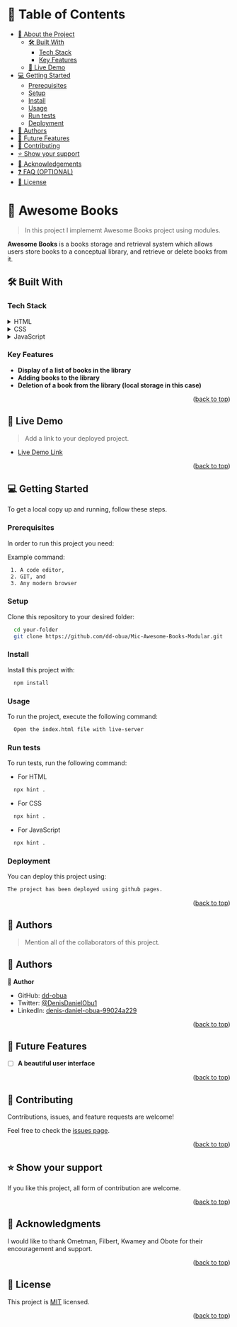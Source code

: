 <!-- TABLE OF CONTENTS -->

# 📗 Table of Contents

- [📖 About the Project](#about-project)
  - [🛠 Built With](#built-with)
    - [Tech Stack](#tech-stack)
    - [Key Features](#key-features)
  - [🚀 Live Demo](#live-demo)
- [💻 Getting Started](#getting-started)
  - [Prerequisites](#prerequisites)
  - [Setup](#setup)
  - [Install](#install)
  - [Usage](#usage)
  - [Run tests](#run-tests)
  - [Deployment](#deployment)
- [👥 Authors](#authors)
- [🔭 Future Features](#future-features)
- [🤝 Contributing](#contributing)
- [⭐️ Show your support](#support)
- [🙏 Acknowledgements](#acknowledgements)
- [❓ FAQ (OPTIONAL)](#faq)
- [📝 License](#license)

<!-- PROJECT DESCRIPTION -->

# 📖 Awesome Books <a name="about-project"></a>

> In this project I implememt Awesome Books project using modules.

**Awesome Books** is a books storage and retrieval system which allows users store books to a conceptual library, and retrieve or delete books from it.

## 🛠 Built With <a name="built-with"></a>

### Tech Stack <a name="tech-stack"></a>

<details>
  <summary>HTML</summary>
  <ul>
    <li><a href="https://reactjs.org/">React.js</a></li>
  </ul>
</details>

<details>
  <summary>CSS</summary>
  <ul>
    <li><a href="https://expressjs.com/">Express.js</a></li>
  </ul>
</details>

<details>
<summary>JavaScript</summary>
  <ul>
    <li><a href="https://www.postgresql.org/">PostgreSQL</a></li>
  </ul>
</details>

<!-- Features -->

### Key Features <a name="key-features"></a>

- **Display of a list of books in the library**
- **Adding books to the library**
- **Deletion of a book from the library (local storage in this case)**

<p align="right">(<a href="#readme-top">back to top</a>)</p>

<!-- LIVE DEMO -->

## 🚀 Live Demo <a name="live-demo"></a>

> Add a link to your deployed project.

- [Live Demo Link](https://dd-obua.github.io/Mic-Awesome-Books-Modular/)

<p align="right">(<a href="#readme-top">back to top</a>)</p>

<!-- GETTING STARTED -->

## 💻 Getting Started <a name="getting-started"></a>

To get a local copy up and running, follow these steps.

### Prerequisites

In order to run this project you need:

Example command:

```sh
 1. A code editor,
 2. GIT, and
 3. Any modern browser
```

### Setup

Clone this repository to your desired folder:

```sh
  cd your-folder
  git clone https://github.com/dd-obua/Mic-Awesome-Books-Modular.git
```

### Install

Install this project with:

```sh
  npm install
```

### Usage

To run the project, execute the following command:

```sh
  Open the index.html file with live-server
```

### Run tests

To run tests, run the following command:

- For HTML

```sh
  npx hint .
```

- For CSS

```sh
  npx hint .
```

- For JavaScript

```sh
  npx hint .
```

### Deployment

You can deploy this project using:

```sh
The project has been deployed using github pages.
```

<p align="right">(<a href="#readme-top">back to top</a>)</p>

<!-- AUTHORS -->

## 👥 Authors <a name="authors"></a>

> Mention all of the collaborators of this project.

<!-- AUTHORS -->

## 👥 Authors <a name="authors"></a>

👤 **Author**

- GitHub: [dd-obua](https://github.com/dd-obua/)
- Twitter: [@DenisDanielObu1](https://twitter.com/DenisDanielObu1)
- LinkedIn: [denis-daniel-obua-99024a229](https://www.linkedin.com/in/denis-daniel-obua-99024a229/)

<p align="right">(<a href="#readme-top">back to top</a>)</p>

<!-- FUTURE FEATURES -->

## 🔭 Future Features <a name="future-features"></a>

- [ ] **A beautiful user interface**

<p align="right">(<a href="#readme-top">back to top</a>)</p>

<!-- CONTRIBUTING -->

## 🤝 Contributing <a name="contributing"></a>

Contributions, issues, and feature requests are welcome!

Feel free to check the [issues page](https://github.com/dd-obua/Mic-Awesome-Books-Modular/issues).

<p align="right">(<a href="#readme-top">back to top</a>)</p>

<!-- SUPPORT -->

## ⭐️ Show your support <a name="support"></a>

If you like this project, all form of contribution are welcome.

<p align="right">(<a href="#readme-top">back to top</a>)</p>

<!-- ACKNOWLEDGEMENTS -->

## 🙏 Acknowledgments <a name="acknowledgements"></a>

I would like to thank Ometman, Filbert, Kwamey and Obote for their encouragement and support.

<p align="right">(<a href="#readme-top">back to top</a>)</p>

<!-- LICENSE -->

## 📝 License <a name="license"></a>

This project is [MIT](./LICENSE) licensed.

<p align="right">(<a href="#readme-top">back to top</a>)</p>
